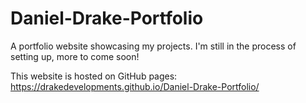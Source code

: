 # Daniel-Drake-Portfolio
 A portfolio website showcasing my projects. I'm still in the process of setting up, more to come soon!
 
 This website is hosted on GitHub pages:
 https://drakedevelopments.github.io/Daniel-Drake-Portfolio/
